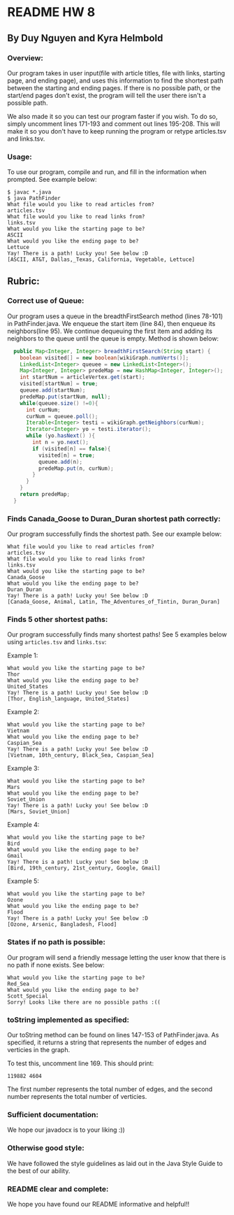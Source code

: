 # README HW 8
## By Duy Nguyen and Kyra Helmbold

### Overview:
Our program takes in user input(file with article titles, file with links, starting page, and ending page), and uses this information to find the shortest path between the starting and ending pages. If there is no possible path, or the start/end pages don't exist, the program will tell the user there isn't a possible path. 

We also made it so you can test our program faster if you wish. To do so, simply uncomment lines 171-193 and comment out lines 195-208. This will make it so you don't have to keep running the program or retype articles.tsv and links.tsv.

### Usage:
To use our program, compile and run, and fill in the information when prompted. See example below:

```
$ javac *.java
$ java PathFinder
What file would you like to read articles from?
articles.tsv
What file would you like to read links from?
links.tsv
What would you like the starting page to be?
ASCII
What would you like the ending page to be?
Lettuce
Yay! There is a path! Lucky you! See below :D
[ASCII, AT&T, Dallas,_Texas, California, Vegetable, Lettuce]
```

## Rubric:

### Correct use of Queue:
Our program uses a queue in the breadthFirstSearch method (lines 78-101) in PathFinder.java. We enqueue the start item (line 84), then enqueue its neighbors(line 95). We continue dequeuing the first item and adding its neighbors to the queue until the queue is empty. 
Method is shown below:
```java
  public Map<Integer, Integer> breadthFirstSearch(String start) {
    boolean visited[] = new boolean[wikiGraph.numVerts()];
    LinkedList<Integer> queuee = new LinkedList<Integer>();
    Map<Integer, Integer> predeMap = new HashMap<Integer, Integer>();
    int startNum = articleVertex.get(start);
    visited[startNum] = true;
    queuee.add(startNum);
    predeMap.put(startNum, null);
    while(queuee.size() !=0){
      int curNum;
      curNum = queuee.poll();
      Iterable<Integer> testi = wikiGraph.getNeighbors(curNum);
      Iterator<Integer> yo = testi.iterator();
      while (yo.hasNext() ){
        int n = yo.next();
        if (visited[n] == false){
          visited[n] = true;
          queuee.add(n);
          predeMap.put(n, curNum);
        }
      }
    }
    return predeMap;
  }
  ```

### Finds Canada_Goose to Duran_Duran shortest path correctly:
Our program successfully finds the shortest path. See our example below: 
```
What file would you like to read articles from?
articles.tsv
What file would you like to read links from?
links.tsv
What would you like the starting page to be?
Canada_Goose
What would you like the ending page to be?
Duran_Duran
Yay! There is a path! Lucky you! See below :D
[Canada_Goose, Animal, Latin, The_Adventures_of_Tintin, Duran_Duran]
```

###  Finds 5 other shortest paths:
Our program successfully finds many shortest paths! See 5 examples below using `articles.tsv` and `links.tsv`:

Example 1:
```
What would you like the starting page to be?
Thor
What would you like the ending page to be?
United_States
Yay! There is a path! Lucky you! See below :D
[Thor, English_language, United_States]
```
Example 2:
```
What would you like the starting page to be?
Vietnam
What would you like the ending page to be?
Caspian_Sea
Yay! There is a path! Lucky you! See below :D
[Vietnam, 10th_century, Black_Sea, Caspian_Sea]
```
Example 3:
```
What would you like the starting page to be?
Mars
What would you like the ending page to be?
Soviet_Union
Yay! There is a path! Lucky you! See below :D
[Mars, Soviet_Union]
```
Example 4:
```
What would you like the starting page to be?
Bird
What would you like the ending page to be?
Gmail
Yay! There is a path! Lucky you! See below :D
[Bird, 19th_century, 21st_century, Google, Gmail]
```
Example 5:
```
What would you like the starting page to be?
Ozone
What would you like the ending page to be?
Flood
Yay! There is a path! Lucky you! See below :D
[Ozone, Arsenic, Bangladesh, Flood]
```

### States if no path is possible:
Our program will send a friendly message letting the user know that there is no path if none exists. See below:
```
What would you like the starting page to be?
Red_Sea
What would you like the ending page to be?
Scott_Special
Sorry! Looks like there are no possible paths :((
```

### toString implemented as specified:
Our toString method can be found on lines 147-153 of PathFinder.java. As specified, it returns a string that represents the number of edges and verticies in the graph. 

To test this, uncomment line 169. This should print:
```
119882 4604
```
The first number represents the total number of edges, and the second number represents the total number of verticies. 

### Sufficient documentation:
We hope our javadocx is to your liking :))

### Otherwise good style:
We have followed the style guidelines as laid out in the Java Style Guide to the best of our ability. 

### README clear and complete:
We hope you have found our README informative and helpful!!
